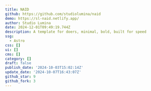 ```yaml
---
title: NAID
github: https://github.com/studiolumina/naid
demo: https://sl-naid.netlify.app/
author: Studio Lumina
date: 2024-12-01T09:49:19.744Z
description: A template for doers, minimal, bold, built for speed
ssg:
  - Astro
css: []
ui: []
cms: []
category: []
draft: false
publish_date: '2024-10-03T15:02:14Z'
update_date: '2024-10-07T16:43:07Z'
github_star: 9
github_fork: 3
---
```

